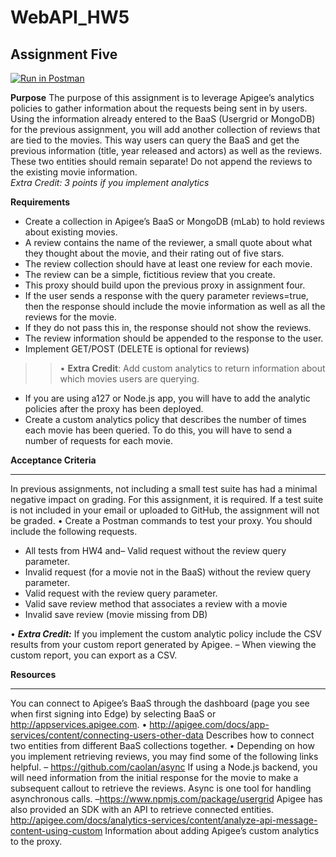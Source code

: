 # WebAPI_HW5
Assignment Five
-----------------
[![Run in Postman](https://run.pstmn.io/button.svg)](https://app.getpostman.com/run-collection/3b1a2b235e1985dac688)

**Purpose**
The purpose of this assignment is to leverage Apigee’s analytics policies to gather information about the requests being sent in by users.
Using the information already entered to the BaaS (Usergrid or MongoDB) for the previous assignment, you will add another collection of reviews that are tied to the movies. This way users can query the BaaS and get the previous information (title, year released and actors) as well as the reviews. These two entities should remain separate! Do not append the reviews to the existing movie information.  
*Extra Credit: 3 points if you implement analytics*

**Requirements**
 - Create a collection in Apigee’s BaaS or MongoDB (mLab) to hold reviews about existing movies.
 - A review contains the name of the reviewer, a small quote about what they thought about the movie, and their rating out of five stars.
 -  The review  collection should have at least one review for each movie. 
 - The review can be a simple, fictitious review that you create.
 - This proxy should build upon the previous proxy in assignment four.
 - If the user sends a response with the query parameter reviews=true, then the response should include the movie information as well as all the reviews for the movie. 
 - If they do not pass this in, the response should not show the reviews. 
 - The review information should be appended to the response to the user.
 - Implement GET/POST (DELETE is optional for reviews)
 
>>• **Extra Credit**:  Add custom analytics to return information about which movies users are querying. 
 - If you are using a127 or Node.js app, you will have to add the analytic policies after the proxy has been deployed. 
 - Create a custom analytics policy that describes the number of times each movie has been queried. To do this, you will have to send a number of requests for each movie.

**Acceptance Criteria**

----------
In previous assignments, not including a small test suite has had a minimal negative impact on grading. For this assignment, it is required. If a test suite is not included in your email or uploaded to GitHub, the assignment will not be graded.
• Create a Postman commands to test your proxy. You should include the following requests.
 - All tests from HW4 and– Valid request without the review query parameter.
 - Invalid request (for a movie not in the BaaS) without the review query parameter.
 - Valid request with the review query parameter.
 - Valid save review method that associates a review with a movie
 - Invalid save review (movie missing from DB)
 
• ***Extra Credit:***  If you implement the custom analytic policy include the CSV results from your custom report generated by Apigee.
– When viewing the custom report, you can export as a CSV.

**Resources**

----------
 You can connect to Apigee’s BaaS through the dashboard (page you see when first signing into Edge) by selecting BaaS or http://appservices.apigee.com.
• http://apigee.com/docs/app-services/content/connecting-users-other-data Describes how to connect two entities from different BaaS collections together.
• Depending on how you implement retrieving reviews, you may find some of the following links helpful.
– https://github.com/caolan/async If using a Node.js backend, you will need information from the initial response for the movie to make a subsequent callout to retrieve the reviews. Async is one tool for handling asynchronous calls. –https://www.npmjs.com/package/usergrid Apigee has also provided an SDK with an API
to retrieve connected entities. 
http://apigee.com/docs/analytics-services/content/analyze-api-message-content-using-custom Information about adding Apigee’s custom analytics to the proxy.
